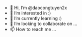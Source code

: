 - 👋 Hi, I’m @daocongtuyen2x
- 👀 I’m interested in :)
- 🌱 I’m currently learning :)
- 💞️ I’m looking to collaborate on ...
- 📫 How to reach me ...

<!---
daocongtuyen2x/daocongtuyen2x is a ✨ special ✨ repository because its `README.md` (this file) appears on your GitHub profile.
You can click the Preview link to take a look at your changes.
--->
